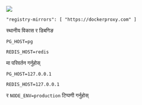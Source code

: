 ![](https://pub-b8db533c86124200a9d799bf3ba88099.r2.dev/2023/03/wbhiRD1.webp)

```
"registry-mirrors": [ "https://dockerproxy.com" ]
```

स्थानीय विकास र डिबगिङ

```
PG_HOST=pg

REDIS_HOST=redis
```

मा परिवर्तन गर्नुहोस्

```
PG_HOST=127.0.0.1

REDIS_HOST=127.0.0.1

```

र `NODE_ENV=production` टिप्पणी गर्नुहोस्